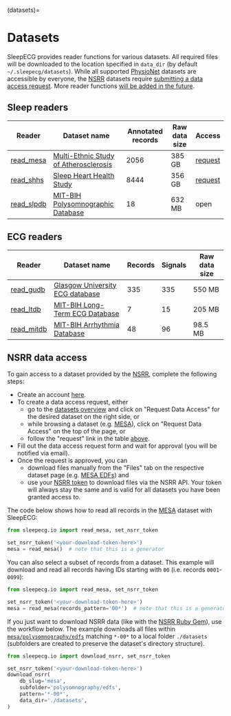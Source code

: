 (datasets)=
# Datasets
SleepECG provides reader functions for various datasets. All required files will be downloaded to the location specified in `data_dir` (by default `~/.sleepecg/datasets`). While all supported [PhysioNet](https://physionet.org/about/database/) datasets are accessible by everyone, the [NSRR](https://sleepdata.org/datasets) datasets require [submitting a data access request](#nsrr-data-access). More reader functions [will be added in the future](https://github.com/cbrnr/sleepecg/issues/35).

## Sleep readers
|Reader|Dataset name|Annotated records|Raw data size|Access|
|-|-|-|-|-|
|[read_mesa](./generated/sleepecg.io.read_mesa)|[Multi-Ethnic Study of Atherosclerosis](https://sleepdata.org/datasets/mesa/)|2056|385 GB|[request](https://sleepdata.org/data/requests/mesa/start)|
|[read_shhs](./generated/sleepecg.io.read_shhs)|[Sleep Heart Health Study](https://sleepdata.org/datasets/mesa/)|8444|356 GB|[request](https://sleepdata.org/data/requests/shhs/start)|
|[read_slpdb](./generated/sleepecg.io.read_slpdb)|[MIT-BIH Polysomnographic Database](https://physionet.org/content/slpdb)|18|632 MB|open|


## ECG readers
|Reader|Dataset name|Records|Signals|Raw data size|
|-|-|-|-|-|
|[read_gudb](./generated/sleepecg.io.read_gudb)|[Glasgow University ECG database ](https://berndporr.github.io/ECG-GUDB/)|335|335|550 MB|
|[read_ltdb](./generated/sleepecg.io.read_ltdb)|[MIT-BIH Long-Term ECG Database](https://physionet.org/content/ltdb)|7|15|205 MB|
|[read_mitdb](./generated/sleepecg.io.read_mitdb)|[MIT-BIH Arrhythmia Database](https://physionet.org/content/mitdb)|48|96|98.5 MB|


## NSRR data access
To gain access to a dataset provided by the [NSRR](https://sleepdata.org), complete the following steps:
- Create an account [here](https://sleepdata.org/join).
- To create a data access request, either
    - go to the [datasets overview](https://sleepdata.org/datasets/) and click on "Request Data Access" for the desired dataset on the right side, or
    - while browsing a dataset (e.g. [MESA](https://sleepdata.org/datasets/mesa)), click on "Request Data Access" on the top of the page, or
    - follow the "request" link in the table [above](#sleep-readers).
- Fill out the data access request form and wait for approval (you will be notified via email).
- Once the request is approved, you can
    - download files manually from the "Files" tab on the respective dataset page (e.g. [MESA EDFs](https://sleepdata.org/datasets/mesa/files/polysomnography/edfs)) and
    - use your [NSRR token](https://sleepdata.org/token) to download files via the NSRR API. Your token will always stay the same and is valid for all datasets you have been granted access to.

The code below shows how to read all records in the [MESA](https://sleepdata.org/datasets/mesa) dataset with SleepECG:
```python
from sleepecg.io import read_mesa, set_nsrr_token

set_nsrr_token('<your-download-token-here>')
mesa = read_mesa()  # note that this is a generator
```

You can also select a subset of records from a dataset. This example will download and read all records having IDs starting with `00` (i.e. records `0001`-`0099`):
```python
from sleepecg.io import read_mesa, set_nsrr_token

set_nsrr_token('<your-download-token-here>')
mesa = read_mesa(records_pattern='00*')  # note that this is a generator
```

If you just want to download NSRR data (like with the [NSRR Ruby Gem](https://github.com/nsrr/nsrr-gem)), use the workflow below. The example downloads all files within [`mesa/polysomnography/edfs`](https://sleepdata.org/datasets/mesa/files/polysomnography/edfs) matching `*-00*` to a local folder `./datasets` (subfolders are created to preserve the dataset's directory structure).
```python
from sleepecg.io import download_nsrr, set_nsrr_token

set_nsrr_token('<your-download-token-here>')
download_nsrr(
    db_slug='mesa',
    subfolder='polysomnography/edfs',
    pattern='*-00*',
    data_dir='./datasets',
)
```
